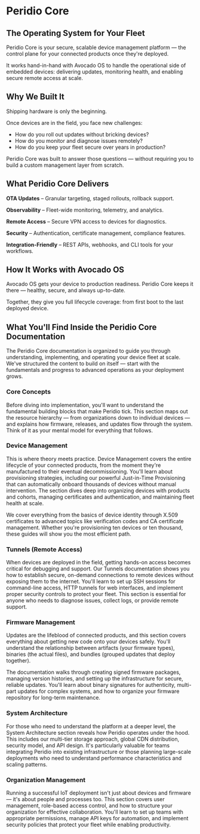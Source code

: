# Peridio Core

## The Operating System for Your Fleet

Peridio Core is your secure, scalable device management platform — the control plane for your connected products once they're deployed.

It works hand-in-hand with Avocado OS to handle the operational side of embedded devices: delivering updates, monitoring health, and enabling secure remote access at scale.

## Why We Built It

Shipping hardware is only the beginning.

Once devices are in the field, you face new challenges:

- How do you roll out updates without bricking devices?
- How do you monitor and diagnose issues remotely?
- How do you keep your fleet secure over years in production?

Peridio Core was built to answer those questions — without requiring you to build a custom management layer from scratch.

## What Peridio Core Delivers

**OTA Updates** – Granular targeting, staged rollouts, rollback support.

**Observability** – Fleet-wide monitoring, telemetry, and analytics.

**Remote Access** – Secure VPN access to devices for diagnostics.

**Security** – Authentication, certificate management, compliance features.

**Integration-Friendly** – REST APIs, webhooks, and CLI tools for your workflows.

## How It Works with Avocado OS

Avocado OS gets your device to production readiness.
Peridio Core keeps it there — healthy, secure, and always up-to-date.

Together, they give you full lifecycle coverage: from first boot to the last deployed device.

## What You'll Find Inside the Peridio Core Documentation

The Peridio Core documentation is organized to guide you through understanding, implementing, and operating your device fleet at scale. We've structured the content to build on itself — start with the fundamentals and progress to advanced operations as your deployment grows.

### Core Concepts

Before diving into implementation, you'll want to understand the fundamental building blocks that make Peridio tick. This section maps out the resource hierarchy — from organizations down to individual devices — and explains how firmware, releases, and updates flow through the system. Think of it as your mental model for everything that follows.

### Device Management

This is where theory meets practice. Device Management covers the entire lifecycle of your connected products, from the moment they're manufactured to their eventual decommissioning. You'll learn about provisioning strategies, including our powerful Just-in-Time Provisioning that can automatically onboard thousands of devices without manual intervention. The section dives deep into organizing devices with products and cohorts, managing certificates and authentication, and maintaining fleet health at scale.

We cover everything from the basics of device identity through X.509 certificates to advanced topics like verification codes and CA certificate management. Whether you're provisioning ten devices or ten thousand, these guides will show you the most efficient path.

### Tunnels (Remote Access)

When devices are deployed in the field, getting hands-on access becomes critical for debugging and support. Our Tunnels documentation shows you how to establish secure, on-demand connections to remote devices without exposing them to the internet. You'll learn to set up SSH sessions for command-line access, HTTP tunnels for web interfaces, and implement proper security controls to protect your fleet. This section is essential for anyone who needs to diagnose issues, collect logs, or provide remote support.

### Firmware Management

Updates are the lifeblood of connected products, and this section covers everything about getting new code onto your devices safely. You'll understand the relationship between artifacts (your firmware types), binaries (the actual files), and bundles (grouped updates that deploy together).

The documentation walks through creating signed firmware packages, managing version histories, and setting up the infrastructure for secure, reliable updates. You'll learn about binary signatures for authenticity, multi-part updates for complex systems, and how to organize your firmware repository for long-term maintenance.

### System Architecture

For those who need to understand the platform at a deeper level, the System Architecture section reveals how Peridio operates under the hood. This includes our multi-tier storage approach, global CDN distribution, security model, and API design. It's particularly valuable for teams integrating Peridio into existing infrastructure or those planning large-scale deployments who need to understand performance characteristics and scaling patterns.

### Organization Management

Running a successful IoT deployment isn't just about devices and firmware — it's about people and processes too. This section covers user management, role-based access control, and how to structure your organization for effective collaboration. You'll learn to set up teams with appropriate permissions, manage API keys for automation, and implement security policies that protect your fleet while enabling productivity.
